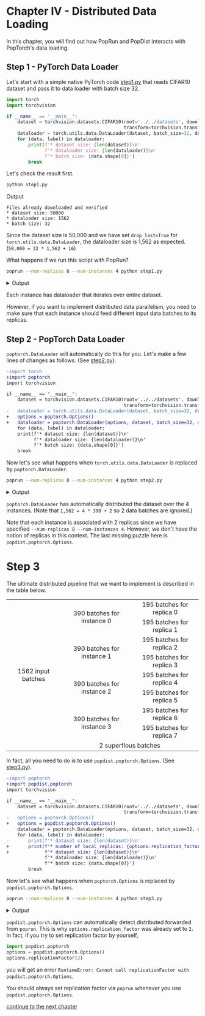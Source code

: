 # Chapter IV - Distributed Data Loading
In this chapter, you will find out how PopRun and PopDist interacts with PopTorch's data loading.

## Step 1 - PyTorch Data Loader

Let's start with a simple native PyTorch code [step1.py](step1.py) that reads CIFAR10 dataset and pass it to data loader with batch size 32.

```python
import torch
import torchvision

if __name__ == '__main__':
    dataset = torchvision.datasets.CIFAR10(root='../../datasets', download=True,
                                           transform=torchvision.transforms.ToTensor())
    dataloader = torch.utils.data.DataLoader(dataset, batch_size=32, drop_last=True)
    for (data, label) in dataloader:
        print(f'* dataset size: {len(dataset)}\n'
              f'* dataloader size: {len(dataloader)}\n'
              f'* batch size: {data.shape[0]}')
        break
```

Let's check the result first.
```bash
python step1.py
```

Output
```
Files already downloaded and verified
* dataset size: 50000
* dataloader size: 1562
* batch size: 32
```

Since the dataset size is 50,000 and we have set `drop_last=True` for `torch.utils.data.DataLoader`,
the dataloader size is 1,562 as expected. (`50,000 = 32 * 1,562 + 16`)

What happens if we run this script with PopRun?

```bash
poprun --num-replicas 8 --num-instances 4 python step1.py
```

<details><summary>Output</summary><p>

```
[1,0]<stdout>:Files already downloaded and verified
[1,3]<stdout>:Files already downloaded and verified
[1,2]<stdout>:Files already downloaded and verified
[1,1]<stdout>:Files already downloaded and verified
[1,3]<stdout>:* dataset size: 50000
[1,3]<stdout>:* dataloader size: 1562
[1,3]<stdout>:* batch size: 32
[1,0]<stdout>:* dataset size: 50000
[1,0]<stdout>:* dataloader size: 1562
[1,0]<stdout>:* batch size: 32
[1,1]<stdout>:* dataset size: 50000
[1,1]<stdout>:* dataloader size: 1562
[1,1]<stdout>:* batch size: 32
[1,2]<stdout>:* dataset size: 50000
[1,2]<stdout>:* dataloader size: 1562
[1,2]<stdout>:* batch size: 32
```

</p></details>

Each instance has dataloader that iterates over entire dataset.

However, if you want to implement distributed data parallelism,
you need to make sure that each instance should feed different
input data batches to its replicas.

## Step 2 - PopTorch Data Loader
`poptorch.DataLoader` will automatically do this for you.
Let's make a few lines of changes as follows. (See [step2.py](step2.py)).
```diff
-import torch
+import poptorch
import torchvision

if __name__ == '__main__':
    dataset = torchvision.datasets.CIFAR10(root='../../datasets', download=True,
                                           transform=torchvision.transforms.ToTensor())
-   dataloader = torch.utils.data.DataLoader(dataset, batch_size=32, drop_last=True)
+   options = poptorch.Options()
+   dataloader = poptorch.DataLoader(options, dataset, batch_size=32, drop_last=True)
    for (data, label) in dataloader:
    print(f'* dataset size: {len(dataset)}\n'
          f'* dataloader size: {len(dataloader)}\n'
          f'* batch size: {data.shape[0]}')
    break
```

Now let's see what happens when `torch.utils.data.DataLoader` is replaced by `poptorch.DataLoader`.
```bash
poprun --num-replicas 8 --num-instances 4 python step2.py
```

<details><summary>Output</summary><p>

```
[1,3]<stdout>:Files already downloaded and verified
[1,1]<stdout>:Files already downloaded and verified
[1,2]<stdout>:Files already downloaded and verified
[1,0]<stdout>:Files already downloaded and verified
[1,3]<stdout>:* dataset size: 50000
[1,3]<stdout>:* dataloader size: 390
[1,3]<stdout>:* batch size: 32
[1,1]<stdout>:* dataset size: 50000
[1,1]<stdout>:* dataloader size: 390
[1,1]<stdout>:* batch size: 32
[1,2]<stdout>:* dataset size: 50000
[1,2]<stdout>:* dataloader size: 390
[1,2]<stdout>:* batch size: 32
[1,0]<stdout>:* dataset size: 50000
[1,0]<stdout>:* dataloader size: 390
[1,0]<stdout>:* batch size: 32
```

</p></details>

`poptorch.DataLoader` has automatically distributed the dataset over the 4 instances.
(Note that `1,562 = 4 * 390 + 2` so 2 data batches are ignored.)

Note that each instance is associated with 2 replicas since we have specified `--num-replicas 8 --num-instances 4`.
However, we don't have the notion of replicas in this context. The last missing puzzle here is `popdist.poptorch.Options`.

# Step 3
The ultimate distributed pipeline that we want to implement is described in the table below.

<table>
    <tbody align="center">
        <tr>
            <td rowspan=9>1562 input batches</td>
            <td rowspan=2>390 batches for instance 0</td>
            <td>195 batches for replica 0</td>
        </tr>
        <tr>
            <td>195 batches for replica 1</td>
        </tr>
        <tr>
            <td rowspan=2>390 batches for instance 1</td>
            <td>195 batches for replica 2</td>
        </tr>
        <tr>
            <td>195 batches for replica 3</td>
        </tr>
        <tr>
            <td rowspan=2>390 batches for instance 2</td>
            <td>195 batches for replica 4</td>
        </tr>
        <tr>
            <td>195 batches for replica 5</td>
        </tr>
        <tr>
            <td rowspan=2>390 batches for instance 3</td>
            <td>195 batches for replica 6</td>
        </tr>
        <tr>
            <td>195 batches for replica 7</td>
        </tr>
        <tr>
            <td colspan=2>2 superflous batches</td>
        </tr>
    </tbody>
</table>

In fact, all you need to do is to use `popdist.poptorch.Options`. (See [step3.py](step3.py)).
```diff
-import poptorch
+import popdist.poptorch
import torchvision

if __name__ == '__main__':
    dataset = torchvision.datasets.CIFAR10(root='../../datasets', download=True,
                                           transform=torchvision.transforms.ToTensor())
-   options = poptorch.Options()
+   options = popdist.poptorch.Options()
    dataloader = poptorch.DataLoader(options, dataset, batch_size=32, drop_last=True)
    for (data, label) in dataloader:
-       print(f'* dataset size: {len(dataset)}\n'
+       print(f'* number of local replicas: {options.replication_factor}\n'
+             f'* dataset size: {len(dataset)}\n'
              f'* dataloader size: {len(dataloader)}\n'
              f'* batch size: {data.shape[0]}')
        break
```

Now let's see what happens when `poptorch.Options` is replaced by `popdist.poptorch.Options`.
```bash
poprun --num-replicas 8 --num-instances 4 python step3.py
```

<details><summary>Output</summary><p>

```
[1,1]<stdout>:Files already downloaded and verified
[1,3]<stdout>:Files already downloaded and verified
[1,2]<stdout>:Files already downloaded and verified
[1,0]<stdout>:Files already downloaded and verified
[1,1]<stdout>:* number of local replicas: 2
[1,1]<stdout>:* dataset size: 50000
[1,1]<stdout>:* dataloader size: 195
[1,1]<stdout>:* batch size: 64
[1,3]<stdout>:* number of local replicas: 2
[1,3]<stdout>:* dataset size: 50000
[1,3]<stdout>:* dataloader size: 195
[1,3]<stdout>:* batch size: 64
[1,2]<stdout>:* number of local replicas: 2
[1,2]<stdout>:* dataset size: 50000
[1,2]<stdout>:* dataloader size: 195
[1,2]<stdout>:* batch size: 64
[1,0]<stdout>:* number of local replicas: 2
[1,0]<stdout>:* dataset size: 50000
[1,0]<stdout>:* dataloader size: 195
[1,0]<stdout>:* batch size: 64
```

</p></details>

`popdist.poptorch.Options` can automatically detect distributed forwarded from `poprun`.
This is why `options.replication_factor` was already set to `2`.
In fact, if you try to set replication factor by yourself,
```python
import popdist.poptorch
options = popdist.poptorch.Options()
options.replicationFactor(2)
```
you will get an error `RuntimeError: Cannot call replicationFactor with popdist.poptorch.Options`.

You should always set replication factor via `poprun` whenever you use `popdist.poptorch.Options`.

[continue to the next chapter](../5.%20Distributed%20Data%20Parallelism)
